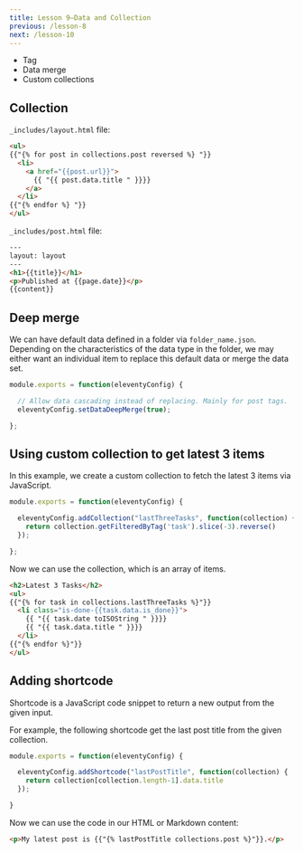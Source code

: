 ```yaml
---
title: Lesson 9—Data and Collection
previous: /lesson-8
next: /lesson-10
---
```



- Tag
- Data merge
- Custom collections


## Collection

`_includes/layout.html` file:

```html
<ul>
{{"{% for post in collections.post reversed %} "}}
  <li>
    <a href="{{post.url}}">
      {{ "{{ post.data.title " }}}}
    </a>
  </li>
{{"{% endfor %} "}}
</ul>
```



`_includes/post.html` file:

```html
---
layout: layout
---
<h1>{{title}}</h1>
<p>Published at {{page.date}}</p>
{{content}}
```


## Deep merge

We can have default data defined in a folder via `folder_name.json`. Depending on the characteristics of the data type in the folder, we may either want an individual item to replace this default data or merge the data set.

```js
module.exports = function(eleventyConfig) {

  // Allow data cascading instead of replacing. Mainly for post tags.
  eleventyConfig.setDataDeepMerge(true);

};
```



## Using custom collection to get latest 3 items

In this example, we create a custom collection to fetch the latest 3 items via JavaScript.

```js
module.exports = function(eleventyConfig) {

  eleventyConfig.addCollection("lastThreeTasks", function(collection) {
    return collection.getFilteredByTag('task').slice(-3).reverse()
  });

};
```

Now we can use the collection, which is an array of items.


```html
<h2>Latest 3 Tasks</h2>
<ul>
{{"{% for task in collections.lastThreeTasks %}"}}
  <li class="is-done-{{task.data.is_done}}">
    {{ "{{ task.date toISOString " }}}}
    {{ "{{ task.data.title " }}}}
  </li>
{{"{% endfor %}"}}
</ul>
```




## Adding shortcode

Shortcode is a JavaScript code snippet to return a new output from the given input.

For example, the following shortcode get the last post title from the given collection.

```js
module.exports = function(eleventyConfig) {

  eleventyConfig.addShortcode("lastPostTitle", function(collection) {
    return collection[collection.length-1].data.title
  });

}
```

Now we can use the code in our HTML or Markdown content:


```html
<p>My latest post is {{"{% lastPostTitle collections.post %}"}}.</p>
```